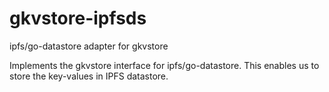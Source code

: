 # gkvstore-ipfsds
ipfs/go-datastore adapter for gkvstore

Implements the gkvstore interface for ipfs/go-datastore. This enables us to store the key-values in IPFS datastore.
